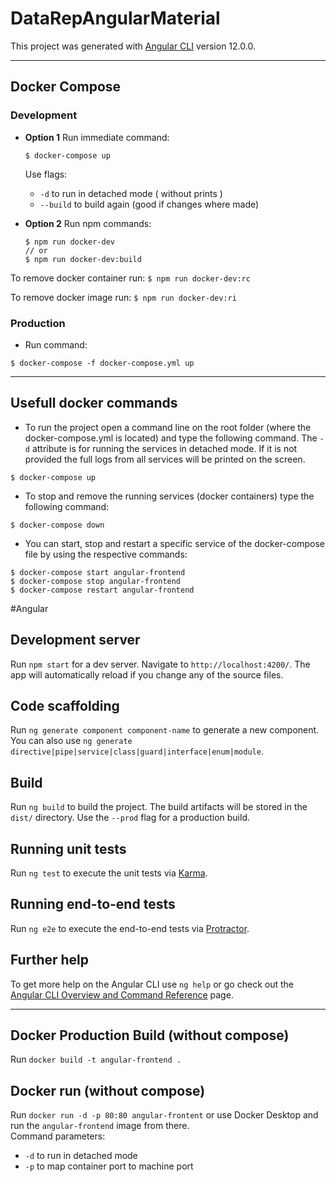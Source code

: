# DataRepAngularMaterial

This project was generated with [Angular CLI](https://github.com/angular/angular-cli) version 12.0.0.

------

## Docker Compose 

### Development

- **Option 1** Run immediate command:
  ```
  $ docker-compose up
  ```
  Use flags: <br/>
  - `-d` to run in detached mode ( without prints )
  - `--build` to build again (good if changes where made)


- **Option 2** Run npm commands:
  ```
  $ npm run docker-dev
  // or
  $ npm run docker-dev:build
  ```

To remove docker container run: `$ npm run docker-dev:rc`

To remove docker image run: `$ npm run docker-dev:ri`

### Production

- Run command:

```
$ docker-compose -f docker-compose.yml up
```

---

## Usefull docker commands

- To run the project open a command line on the root folder (where the docker-compose.yml is located) and type the following command. The `-d` attribute is for running the services in detached mode. If it is not provided the full logs from all services will be printed on the screen.
```
$ docker-compose up
```

- To stop and remove the running services (docker containers) type the following command:
```
$ docker-compose down
```

- You can start, stop and restart a specific service of the docker-compose file by using the respective commands:
```
$ docker-compose start angular-frontend
$ docker-compose stop angular-frontend
$ docker-compose restart angular-frontend
```

#Angular
## Development server

Run `npm start` for a dev server. Navigate to `http://localhost:4200/`. The app will automatically reload if you change any of the source files.

## Code scaffolding

Run `ng generate component component-name` to generate a new component. You can also use `ng generate directive|pipe|service|class|guard|interface|enum|module`.

## Build

Run `ng build` to build the project. The build artifacts will be stored in the `dist/` directory. Use the `--prod` flag for a production build.

## Running unit tests

Run `ng test` to execute the unit tests via [Karma](https://karma-runner.github.io).

## Running end-to-end tests

Run `ng e2e` to execute the end-to-end tests via [Protractor](http://www.protractortest.org/).

## Further help

To get more help on the Angular CLI use `ng help` or go check out the [Angular CLI Overview and Command Reference](https://angular.io/cli) page.

---

## Docker Production Build (without compose)

Run `docker build -t angular-frontend .` <br/>

## Docker run (without compose)

Run `docker run -d -p 80:80 angular-frontent` or use Docker Desktop and run the `angular-frontend` image from there.
<br/>
Command parameters:

- `-d` to run in detached mode
- `-p` to map container port to machine port
